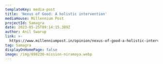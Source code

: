 ```yaml
---
templateKey: media-post
title: 'Nexus of Good: A holistic intervention'
mediaHouse: Millennium Post
projectId: Samagra
date: 2023-05-25T09:14:15.389Z
author: Anil Swarup
link: >-
  https://www.millenniumpost.in/opinion/nexus-of-good-a-holistic-intervention-518947?infinitescroll=1
tag: Samagra
displayOnHomePage: false
image: /img/698230-mission-niramaya.webp
---
```


